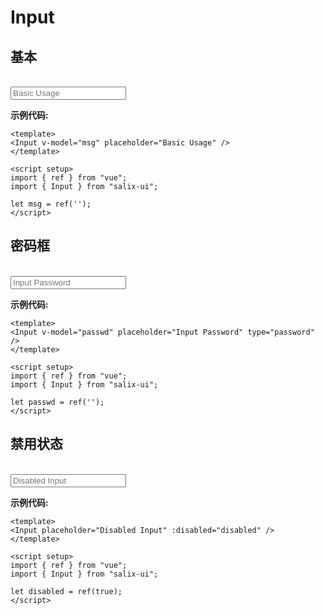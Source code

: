 # Input

## 基本

<br/>
<Input v-model="msg" placeholder="Basic Usage" />

**示例代码:**

```vue
<template>
<Input v-model="msg" placeholder="Basic Usage" />
</template>

<script setup>
import { ref } from "vue";
import { Input } from "salix-ui";

let msg = ref('');
</script>
```

## 密码框

<br/>
<Input v-model="passwd" placeholder="Input Password" type="password" />

**示例代码:**

```vue
<template>
<Input v-model="passwd" placeholder="Input Password" type="password" />
</template>

<script setup>
import { ref } from "vue";
import { Input } from "salix-ui";

let passwd = ref('');
</script>
```
## 禁用状态

<br/>
<Input placeholder="Disabled Input" :disabled="disabled" />

**示例代码:**

```vue
<template>
<Input placeholder="Disabled Input" :disabled="disabled" />
</template>

<script setup>
import { ref } from "vue";
import { Input } from "salix-ui";

let disabled = ref(true);
</script>
```

<script setup>
import { ref } from "vue";
import { Input } from "salix-ui";

let msg = ref('');

let passwd = ref('');

let disabled = ref(true);

</script>